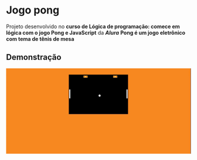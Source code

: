 # Jogo pong

Projeto desenvolvido no  **curso de
Lógica de programação: comece em lógica com o jogo Pong e JavaScript** da ***Alura***
**Pong é um jogo eletrônico com tema de tênis de mesa**

## Demonstração

![Gif do projeto](/assets/jogo-pong.gif)